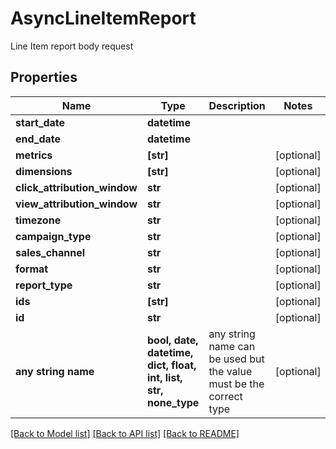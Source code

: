 # AsyncLineItemReport

Line Item report body request

## Properties
Name | Type | Description | Notes
------------ | ------------- | ------------- | -------------
**start_date** | **datetime** |  | 
**end_date** | **datetime** |  | 
**metrics** | **[str]** |  | [optional] 
**dimensions** | **[str]** |  | [optional] 
**click_attribution_window** | **str** |  | [optional] 
**view_attribution_window** | **str** |  | [optional] 
**timezone** | **str** |  | [optional] 
**campaign_type** | **str** |  | [optional] 
**sales_channel** | **str** |  | [optional] 
**format** | **str** |  | [optional] 
**report_type** | **str** |  | [optional] 
**ids** | **[str]** |  | [optional] 
**id** | **str** |  | [optional] 
**any string name** | **bool, date, datetime, dict, float, int, list, str, none_type** | any string name can be used but the value must be the correct type | [optional]

[[Back to Model list]](../README.md#documentation-for-models) [[Back to API list]](../README.md#documentation-for-api-endpoints) [[Back to README]](../README.md)


